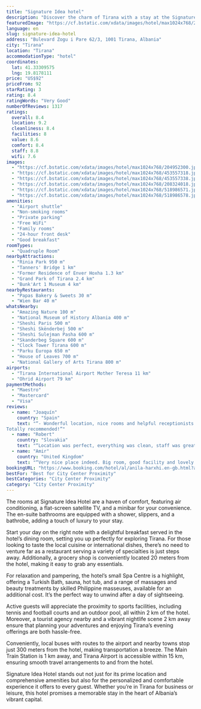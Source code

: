 ```yaml
---
title: "Signature Idea hotel"
description: "Discover the charm of Tirana with a stay at the Signature Idea Hotel, a gem located just a stone's throw away from the iconic Skenderbeg Square."
featuredImage: "https://cf.bstatic.com/xdata/images/hotel/max1024x768/204952300.jpg?k=3a6445b3b6f210ffa1005276d3150eecee0f81b2449c72d840eef0161423c2a4&o=&hp=1"
language: en
slug: signature-idea-hotel
address: "Bulevard Zogu i Pare 62/3, 1001 Tirana, Albania"
city: "Tirana"
location: "Tirana"
accommodationType: "hotel"
coordinates:
  lat: 41.33309575
  lng: 19.8178111
price: "US$92"
priceFrom: 92
starRating: 3
rating: 8.4
ratingWords: "Very Good"
numberOfReviews: 1317
ratings:
  overall: 8.4
  location: 9.2
  cleanliness: 8.4
  facilities: 8
  value: 8.6
  comfort: 8.4
  staff: 8.8
  wifi: 7.6
images:
  - "https://cf.bstatic.com/xdata/images/hotel/max1024x768/204952300.jpg?k=3a6445b3b6f210ffa1005276d3150eecee0f81b2449c72d840eef0161423c2a4&o=&hp=1"
  - "https://cf.bstatic.com/xdata/images/hotel/max1024x768/453557318.jpg?k=087ca225b12576f4193588c524b6ff9c75df0a5b4b0a347b18b9a862e3d73a4e&o=&hp=1"
  - "https://cf.bstatic.com/xdata/images/hotel/max1024x768/453557338.jpg?k=82003a94d7e35be4869ddb1d43d6285bf601a715048bab4ab3079edc866d4716&o=&hp=1"
  - "https://cf.bstatic.com/xdata/images/hotel/max1024x768/208324018.jpg?k=2256b00f4a160e2495e0a39a61858fd0442b949d4069f7c5dbd903a860a148f1&o=&hp=1"
  - "https://cf.bstatic.com/xdata/images/hotel/max1024x768/518986571.jpg?k=196674f1176ba62f0f59384c3a27e9bb0ae3f1b966d4f03f2db6ccb79f0d9fe2&o=&hp=1"
  - "https://cf.bstatic.com/xdata/images/hotel/max1024x768/518986578.jpg?k=f8253eb56b3c3f3b3511adea2e8ec5334617e8dd9183fa7cbf2f598606dfa224&o=&hp=1"
amenities:
  - "Airport shuttle"
  - "Non-smoking rooms"
  - "Private parking"
  - "Free WiFi"
  - "Family rooms"
  - "24-hour front desk"
  - "Good breakfast"
roomTypes:
  - "Quadruple Room"
nearbyAttractions:
  - "Rinia Park 950 m"
  - "Tanners' Bridge 1 km"
  - "Former Residence of Enver Hoxha 1.3 km"
  - "Grand Park of Tirana 2.4 km"
  - "Bunk'Art 1 Museum 4 km"
nearbyRestaurants:
  - "Papas Bakery & Sweets 30 m"
  - "Wien Bar 40 m"
whatsNearby:
  - "Amazing Nature 100 m"
  - "National Museum of History Albania 400 m"
  - "Sheshi Paris 500 m"
  - "Sheshi Skënderbej 500 m"
  - "Sheshi Sulejman Pasha 600 m"
  - "Skanderbeg Square 600 m"
  - "Clock Tower Tirana 600 m"
  - "Parku Europa 650 m"
  - "House of Leaves 700 m"
  - "National Gallery of Arts Tirana 800 m"
airports:
  - "Tirana International Airport Mother Teresa 11 km"
  - "Ohrid Airport 79 km"
paymentMethods:
  - "Maestro"
  - "Mastercard"
  - "Visa"
reviews:
  - name: "Joaquín"
    country: "Spain"
    text: "“- Wonderful location, nice rooms and helpful receptionists.
Totally recommended!”"
  - name: "Robert"
    country: "Slovakia"
    text: "“Location was perfect, everything was clean, staff was great”"
  - name: "Amir"
    country: "United Kingdom"
    text: "“Very nice place indeed. Big room, good facility and lovely helpful staff. Great value for money.”"
bookingURL: "https://www.booking.com/hotel/al/anila-harxhi.en-gb.html?aid=8035640"
bestFor: "Best for City Center Proximity"
bestCategories: "City Center Proximity"
category: "City Center Proximity"
---
```


The rooms at Signature Idea Hotel are a haven of comfort, featuring air conditioning, a flat-screen satellite TV, and a minibar for your convenience. The en-suite bathrooms are equipped with a shower, slippers, and a bathrobe, adding a touch of luxury to your stay.

Start your day on the right note with a delightful breakfast served in the hotel’s dining room, setting you up perfectly for exploring Tirana. For those looking to taste the local cuisine or international dishes, there’s no need to venture far as a restaurant serving a variety of specialties is just steps away. Additionally, a grocery shop is conveniently located 20 meters from the hotel, making it easy to grab any essentials.

For relaxation and pampering, the hotel’s small Spa Centre is a highlight, offering a Turkish Bath, sauna, hot tub, and a range of massages and beauty treatments by skilled Philippine masseuses, available for an additional cost. It’s the perfect way to unwind after a day of sightseeing.

Active guests will appreciate the proximity to sports facilities, including tennis and football courts and an outdoor pool, all within 2 km of the hotel. Moreover, a tourist agency nearby and a vibrant nightlife scene 2 km away ensure that planning your adventures and enjoying Tirana’s evening offerings are both hassle-free.

Conveniently, local buses with routes to the airport and nearby towns stop just 300 meters from the hotel, making transportation a breeze. The Main Train Station is 1 km away, and Tirana Airport is accessible within 15 km, ensuring smooth travel arrangements to and from the hotel.

Signature Idea Hotel stands out not just for its prime location and comprehensive amenities but also for the personalized and comfortable experience it offers to every guest. Whether you’re in Tirana for business or leisure, this hotel promises a memorable stay in the heart of Albania’s vibrant capital.